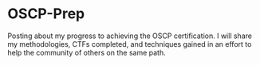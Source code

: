# OSCP-Prep
Posting about my progress to achieving the OSCP certification. I will share my methodologies, CTFs completed, and techniques gained in an effort to help the community of others on the same path.
